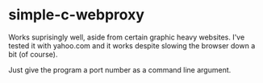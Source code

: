 # simple-c-webproxy

Works suprisingly well, aside from certain graphic heavy websites. I've tested it with yahoo.com and it works despite slowing the browser down a bit (of course).

Just give the program a port number as a command line argument.

